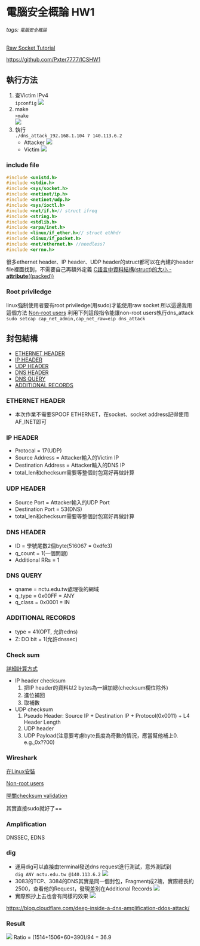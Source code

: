 # 電腦安全概論 HW1
###### tags: `電腦安全概論`

[Raw Socket Tutorial](https://www.opensourceforu.com/2015/03/a-guide-to-using-raw-sockets/)

https://github.com/Pxter7777/ICSHW1


## 執行方法
1. 查Victim IPv4
    <br>`ipconfig`
    ![](https://i.imgur.com/Az14bUn.png) 
2. make
    <br>`>make`<br>
    ![](https://i.imgur.com/FJTY5Qa.png)
3. 執行
    <br>`./dns_attack 192.168.1.104 7 140.113.6.2`
    * Attacker
        ![](https://i.imgur.com/U7TbZXV.png)
    * Victim
        ![](https://i.imgur.com/nxux1DJ.png)


### include file
```c
#include <unistd.h>
#include <stdio.h>
#include <sys/socket.h>
#include <netinet/ip.h>
#include <netinet/udp.h>
#include <sys/ioctl.h>
#include <net/if.h>// struct ifreq
#include <string.h>
#include <stdlib.h>
#include <arpa/inet.h>
#include <linux/if_ether.h>// struct ethhdr
#include <linux/if_packet.h>
#include <net/ethernet.h> //needless?
#include <errno.h>
```
很多ethernet header、IP header、UDP header的struct都可以在內建的header file裡面找到，不需要自己再額外定義
[C語言中資料結構(struct)的大小 - __attribute__((packed)) ](https://chunchaichang.blogspot.com/2010/06/cstruct-attributepacked.html)
### Root priviledge
linux強制使用者要有root priviledge(用sudo)才能使用raw socket
所以這邊我用這個方法
[Non-root users](https://squidarth.com/networking/systems/rc/2018/05/28/using-raw-sockets.html)
利用下列這段指令能讓non-root users執行dns_attack<br>
`sudo setcap cap_net_admin,cap_net_raw=eip dns_attack`
## 封包結構
* [ETHERNET HEADER](###ETHERNET-HEADER)
* [IP HEADER](###IP-HEADER)
* [UDP HEADER](###UDP-HEADER)
* [DNS HEADER](###DNS-HEADER)
* [DNS QUERY](###DNS-QUERY)
* [ADDITIONAL RECORDS](###ADDITIONAL-RECORDS)
### ETHERNET HEADER
* 本次作業不需要SPOOF ETHERNET，在socket、socket address記得使用AF_INET即可
### IP HEADER
* Protocal = 17(UDP)
* Source Address = Attacker輸入的Victim IP
* Destination Address = Attacker輸入的DNS IP
* total_len和checksum需要等整個封包寫好再做計算
### UDP HEADER
* Source Port = Attacker輸入的UDP Port
* Destination Port = 53(DNS)
* total_len和checksum需要等整個封包寫好再做計算
### DNS HEADER
* ID = 學號尾數2個byte(516067 = 0xdfe3)
* q_count = 1(一個問題)
* Additional RRs = 1
### DNS QUERY
* qname = nctu.edu.tw處理後的網域
* q_type = 0x00FF = ANY
* q_class = 0x0001 = IN
### ADDITIONAL RECORDS
* type = 41(OPT, 允許edns)
* Z: DO bit = 1(允許dnssec)
### Check sum
[詳細計算方式](http://bruce690813.blogspot.com/2017/09/tcpip-checksum.html)
* IP header checksum
    1. 把IP header的資料以2 bytes為一組加總(checksum欄位除外)
    2. 進位補回
    3. 取補數
* UDP checksum
    1. Pseudo Header: Source IP + Destination IP + Protocol(0x0011) + L4 Header Length
    2. UDP header
    3. UDP Payload(注意要考慮byte長度為奇數的情況，應當幫他補上0. e.g.,0x??00)
### Wireshark
[在Linux安裝](https://www.itread01.com/content/1548586810.html)

[Non-root users](https://askubuntu.com/questions/748941/im-not-able-to-use-wireshark-couldnt-run-usr-bin-dumpcap-in-child-process)

[開關checksum validation](https://packetlife.net/blog/2008/aug/23/disabling-checksum-validation-wireshark/)

其實直接sudo就好了==
### Amplification 
DNSSEC, EDNS
### dig
* 運用dig可以直接由terminal發送dns request進行測試，意外測試到
<br>`dig ANY nctu.edu.tw @140.113.6.2`
![](https://i.imgur.com/DednJ7A.png)
* 3083的TCP、3084的DNS其實是同一個封包，Fragment成2塊，實際總長約2500，查看他的Request，發現差別在Additional Records
![](https://i.imgur.com/3N1vjHs.png)
* 實際照抄上去也會有同樣的效果
![](https://i.imgur.com/g9damJC.png)

https://blog.cloudflare.com/deep-inside-a-dns-amplification-ddos-attack/

### Result
![](https://i.imgur.com/Uo2yZGX.png)
Ratio = (1514+1506+60+390)/94 = 36.9
